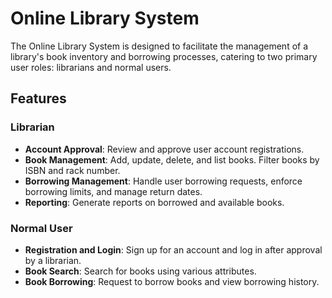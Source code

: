# Online Library System

The Online Library System is designed to facilitate the management of a library's book inventory and borrowing processes, catering to two primary user roles: librarians and normal users.

## Features

### Librarian
- **Account Approval**: Review and approve user account registrations.
- **Book Management**: Add, update, delete, and list books. Filter books by ISBN and rack number.
- **Borrowing Management**: Handle user borrowing requests, enforce borrowing limits, and manage return dates.
- **Reporting**: Generate reports on borrowed and available books.

### Normal User
- **Registration and Login**: Sign up for an account and log in after approval by a librarian.
- **Book Search**: Search for books using various attributes.
- **Book Borrowing**: Request to borrow books and view borrowing history.
